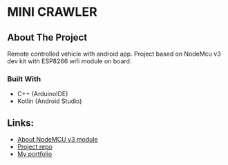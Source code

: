 # MINI CRAWLER

## About The Project

Remote controlled vehicle with android app. 
Project  based on NodeMcu v3 dev kit with ESP8266 wifi module on board.

### Built With
* C++ (ArduinoIDE)
* Kotlin (Android Studio)

## Links:
* [About NodeMCU v3 module](https://www.nodemcu.com/index_en.html#fr_54747661d775ef1a3600009e)
* [Project repo](https://github.com/Arkodiusz/MiniCrawler)
* [My portfolio](https://arkodiusz.github.io)